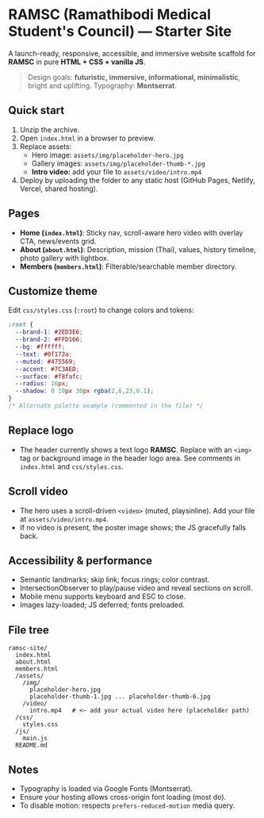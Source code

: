 # RAMSC (Ramathibodi Medical Student's Council) — Starter Site

A launch-ready, responsive, accessible, and immersive website scaffold for **RAMSC** in pure **HTML + CSS + vanilla JS**.

> Design goals: **futuristic, immersive, informational, minimalistic**, bright and uplifting. Typography: **Montserrat**.

## Quick start
1. Unzip the archive.
2. Open `index.html` in a browser to preview.
3. Replace assets:
   - Hero image: `assets/img/placeholder-hero.jpg`
   - Gallery images: `assets/img/placeholder-thumb-*.jpg`
   - **Intro video:** add your file to `assets/video/intro.mp4`
4. Deploy by uploading the folder to any static host (GitHub Pages, Netlify, Vercel, shared hosting).

## Pages
- **Home (`index.html`)**: Sticky nav, scroll-aware hero video with overlay CTA, news/events grid.
- **About (`about.html`)**: Description, mission (Thai), values, history timeline, photo gallery with lightbox.
- **Members (`members.html`)**: Filterable/searchable member directory.

## Customize theme
Edit `css/styles.css` (`:root`) to change colors and tokens:
```css
:root {
  --brand-1: #2ED3E6;
  --brand-2: #FFD166;
  --bg: #ffffff;
  --text: #0f172a;
  --muted: #475569;
  --accent: #7C3AED;
  --surface: #f8fafc;
  --radius: 16px;
  --shadow: 0 10px 30px rgba(2,6,23,0.1);
}
/* Alternate palette example (commented in the file) */
```

## Replace logo
- The header currently shows a text logo **RAMSC**. Replace with an `<img>` tag or background image in the header logo area. See comments in `index.html` and `css/styles.css`.

## Scroll video
- The hero uses a scroll-driven `<video>` (muted, playsinline). Add your file at `assets/video/intro.mp4`.
- If no video is present, the poster image shows; the JS gracefully falls back.

## Accessibility & performance
- Semantic landmarks; skip link; focus rings; color contrast.
- IntersectionObserver to play/pause video and reveal sections on scroll.
- Mobile menu supports keyboard and ESC to close.
- Images lazy-loaded; JS deferred; fonts preloaded.

## File tree
```
ramsc-site/
  index.html
  about.html
  members.html
  /assets/
    /img/
      placeholder-hero.jpg
      placeholder-thumb-1.jpg ... placeholder-thumb-6.jpg
    /video/
      intro.mp4   # <— add your actual video here (placeholder path)
  /css/
    styles.css
  /js/
    main.js
  README.md
```

## Notes
- Typography is loaded via Google Fonts (Montserrat).
- Ensure your hosting allows cross-origin font loading (most do).
- To disable motion: respects `prefers-reduced-motion` media query.
